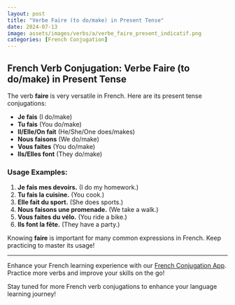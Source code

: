 ```yaml
---
layout: post
title: "Verbe Faire (to do/make) in Present Tense"
date: 2024-07-13
image: assets/images/verbs/a/verbe_faire_present_indicatif.png
categories: [French Conjugation]
---
```


## French Verb Conjugation: Verbe Faire (to do/make) in Present Tense

The verb **faire** is very versatile in French. Here are its present tense conjugations:

- **Je fais** (I do/make)
- **Tu fais** (You do/make)
- **Il/Elle/On fait** (He/She/One does/makes)
- **Nous faisons** (We do/make)
- **Vous faites** (You do/make)
- **Ils/Elles font** (They do/make)

### Usage Examples:

1. **Je fais mes devoirs.** (I do my homework.)
2. **Tu fais la cuisine.** (You cook.)
3. **Elle fait du sport.** (She does sports.)
4. **Nous faisons une promenade.** (We take a walk.)
5. **Vous faites du vélo.** (You ride a bike.)
6. **Ils font la fête.** (They have a party.)

Knowing **faire** is important for many common expressions in French. Keep practicing to master its usage!

---

Enhance your French learning experience with our [French Conjugation App]({{site.appStore.url}}). Practice more verbs and improve your skills on the go!

Stay tuned for more French verb conjugations to enhance your language learning journey!